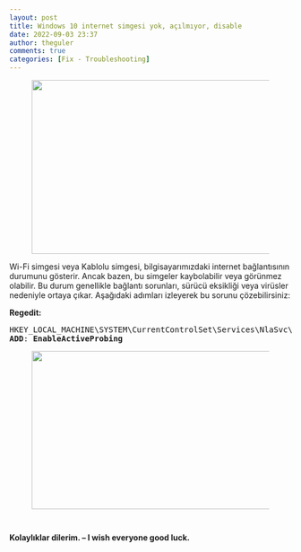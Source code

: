 ```yaml
---
layout: post
title: Windows 10 internet simgesi yok, açılmıyor, disable
date: 2022-09-03 23:37
author: theguler
comments: true
categories: [Fix - Troubleshooting]
---
```

<!-- wp:image {"id":4245,"width":540,"height":310,"sizeSlug":"large","linkDestination":"none"} -->
<figure class="wp-block-image size-large is-resized"><img src="https://theguler.wordpress.com/wp-content/uploads/2022/09/wifi-error.jpg?w=1024" alt="" class="wp-image-4245" width="540" height="310" /></figure>
<!-- /wp:image -->

<!-- wp:paragraph -->
<p>Wi-Fi simgesi veya Kablolu simgesi, bilgisayarımızdaki internet bağlantısının durumunu gösterir. Ancak bazen, bu simgeler kaybolabilir veya görünmez olabilir. Bu durum genellikle bağlantı sorunları, sürücü eksikliği veya virüsler nedeniyle ortaya çıkar. Aşağıdaki adımları izleyerek bu sorunu çözebilirsiniz:</p>
<!-- /wp:paragraph -->

<!-- wp:paragraph -->
<p><strong>Regedit:</strong></p>
<!-- /wp:paragraph -->

<!-- wp:preformatted -->
<pre class="wp-block-preformatted">HKEY_LOCAL_MACHINE\SYSTEM\CurrentControlSet\Services\NlaSvc\Parameters\Internet
<strong>ADD</strong>: <strong>EnableActiveProbing</strong></pre>
<!-- /wp:preformatted -->

<!-- wp:image {"id":4247,"width":566,"height":282,"sizeSlug":"large","linkDestination":"none"} -->
<figure class="wp-block-image size-large is-resized"><img src="https://theguler.wordpress.com/wp-content/uploads/2022/09/enabled_probing.png?w=1002" alt="" class="wp-image-4247" width="566" height="282" /></figure>
<!-- /wp:image -->

<!-- wp:image {"id":4249,"sizeSlug":"large","linkDestination":"none"} -->
<figure class="wp-block-image size-large"><img src="https://theguler.wordpress.com/wp-content/uploads/2022/09/disabled_network.png?w=960" alt="" class="wp-image-4249" /></figure>
<!-- /wp:image -->

<!-- wp:image {"id":4256,"sizeSlug":"large","linkDestination":"none"} -->
<figure class="wp-block-image size-large"><img src="https://theguler.wordpress.com/wp-content/uploads/2022/09/enabled_conn-1.png?w=633" alt="" class="wp-image-4256" /></figure>
<!-- /wp:image -->

<!-- wp:paragraph -->
<p><strong>Kolaylıklar dilerim. – I wish everyone good luck.</strong></p>
<!-- /wp:paragraph -->
